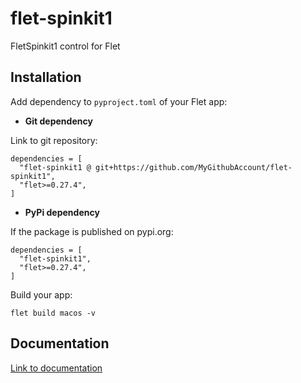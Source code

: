 # flet-spinkit1
FletSpinkit1 control for Flet

## Installation

Add dependency to `pyproject.toml` of your Flet app:

* **Git dependency**

Link to git repository:

```
dependencies = [
  "flet-spinkit1 @ git+https://github.com/MyGithubAccount/flet-spinkit1",
  "flet>=0.27.4",
]
```

* **PyPi dependency**  

If the package is published on pypi.org:

```
dependencies = [
  "flet-spinkit1",
  "flet>=0.27.4",
]
```

Build your app:
```
flet build macos -v
```

## Documentation

[Link to documentation](https://MyGithubAccount.github.io/flet-spinkit1/)
